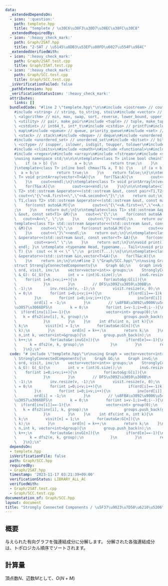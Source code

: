 ```yaml
---
data:
  _extendedDependsOn:
  - icon: ':question:'
    path: templete.hpp
    title: "templete / \u30C6\u30F3\u30D7\u30EC\u30FC\u30C8"
  _extendedRequiredBy:
  - icon: ':heavy_check_mark:'
    path: Graph/2SAT.hpp
    title: "2-SAT / \u5145\u8DB3\u53EF\u80FD\u6027\u554F\u984C"
  _extendedVerifiedWith:
  - icon: ':heavy_check_mark:'
    path: Graph/2SAT.test.cpp
    title: Graph/2SAT.test.cpp
  - icon: ':heavy_check_mark:'
    path: Graph/SCC.test.cpp
    title: Graph/SCC.test.cpp
  _isVerificationFailed: false
  _pathExtension: hpp
  _verificationStatusIcon: ':heavy_check_mark:'
  attributes:
    links: []
  bundledCode: "#line 2 \"templete.hpp\"\n\n#include <iostream> // cout, endl, cin\n\
    #include <string> // string, to_string, stoi\n#include <vector> // vector\n#include\
    \ <algorithm> // min, max, swap, sort, reverse, lower_bound, upper_bound\n#include\
    \ <utility> // pair, make_pair\n#include <tuple> // tuple, make_tuple\n#include\
    \ <cstdint> // int64_t, int*_t\n#include <cstdio> // printf\n#include <map> //\
    \ map\n#include <queue> // queue, priority_queue\n#include <set> // set\n#include\
    \ <stack> // stack\n#include <deque> // deque\n#include <unordered_map> // unordered_map\n\
    #include <unordered_set> // unordered_set\n#include <bitset> // bitset\n#include\
    \ <cctype> // isupper, islower, isdigit, toupper, tolower\n#include <iomanip>\n\
    #include <climits>\n#include <cmath>\n#include <functional>\n#include <numeric>\n\
    #include <regex>\n#include <array>\n#include <fstream>\n#include <sstream>\n\n\
    \nusing namespace std;\n\n\n\ntemplate<class T> inline bool chmin(T& a, T b) {\n\
    \    if (a > b) {\n        a = b;\n        return true;\n    }\n    return false;\n\
    }\ntemplate<class T> inline bool chmax(T& a, T b) {\n    if (a < b) {\n      \
    \  a = b;\n        return true;\n    }\n    return false;\n}\n\ntemplate<class\
    \ T> void printArray(vector<T>&A){\n    for(T&a:A){\n        cout<<a<<\" \";\n\
    \    }\n    cout<<endl;\n}\ntemplate<class T> void printArrayln(vector<T>&A){\n\
    \    for(T&a:A){\n        cout<<a<<endl;\n    }\n}\n\n\ntemplate<class T1,class\
    \ T2> std::ostream &operator<<(std::ostream &out, const pair<T1,T2> &A){\n   \
    \ cout<<\"{\"<<A.first<<\",\"<<A.second<<\"}\";\n    return out;\n}\n\ntemplate<class\
    \ T1,class T2> std::ostream &operator<<(std::ostream &out, const map<T1,T2> &M){\n\
    \    for(const auto&A:M){\n        cout<<\"{\"<<A.first<<\",\"<<A.second<<\"}\"\
    ;\n    }\n    return out;\n}\n\ntemplate<class T1> std::ostream &operator<<(std::ostream\
    \ &out, const set<T1> &M){\n    cout<<\"{\";\n    for(const auto&A:M){\n     \
    \   cout<<A<<\", \";\n    }\n    cout<<\"}\"<<endl;\n    return out;\n}\n\n\n\
    template<class T1> std::ostream &operator<<(std::ostream &out, const multiset<T1>\
    \ &M){\n    cout<<\"{\";\n    for(const auto&A:M){\n        cout<<A<<\", \";\n\
    \    }\n    cout<<\"}\"<<endl;\n    return out;\n}\n\ntemplate<class T> std::ostream\
    \ &operator<<(std::ostream &out, const vector<T> &A){\n    for(const T &a:A){\n\
    \        cout<<a<<\" \";\n    }\n    return out;\n}\n\nvoid print() { cout <<\
    \ endl; }\n \ntemplate <typename Head, typename... Tail>\nvoid print(Head H, Tail...\
    \ T) {\n  cout << H << \" \";\n  print(T...);\n}\n\n\ntemplate<class T> std::istream\
    \ &operator>>(std::istream &in,vector<T>&A){\n    for(T&a:A){\n        std::cin>>a;\n\
    \    }\n    return in;\n}\n\n#line 2 \"Graph/SCC.hpp\"\n\nusing Graph = vector<vector<int>>;\n\
    struct StronglyConnectedComponents{\n    Graph &G;\n    Graph invG;\n    vector<int>\
    \ ord, visit, inv;\n    vector<vector<int>> groups;\n    StronglyConnectedComponents(Graph\
    \ &_G): G(_G){\n        int v = (int)G.size();\n        invG.resize(v);\n    \
    \    for(int i=0;i<v;i++){\n            for(auto&g:G[i]){\n                invG[g].push_back(i);\n\
    \            }\n        }\n        // DFS\u3092\u3059\u308B\n        ord.resize(v,\
    \ -1);\n        inv.resize(v, -1);\n        visit.resize(v, 0);\n        int k\
    \ = 0;\n        for(int i=0;i<v;i++){\n            if(ord[i]==-1)k = dfs(i, k);\n\
    \        }\n        for(int i=0;i<v;i++){\n            inv[ord[i]] = i;\n    \
    \        ord[i] = -1;\n        }\n        // \u8FBA\u3092\u9006\u5411\u304D\u306B\
    \u3057\u3066DFS\n        k = 0;\n        for(int i=v-1;i>=0;i--){\n          \
    \  if(ord[inv[i]]==-1){\n                vector<int> group(0);\n             \
    \   k = dfs2(inv[i], k, group);\n                groups.push_back(group);  \n\
    \            }\n        }\n    }\n    int dfs(int n, int k){\n        if(visit[n])return\
    \ k;\n        visit[n] = 1;\n        for(auto&e:G[n]){\n            k = dfs(e,\
    \ k);\n        }\n        ord[n] = k++;\n        return k;\n    }\n    int dfs2(int\
    \ n,int k, vector<int>&group){\n        group.push_back(n);\n        ord[n] =\
    \ k++;\n        for(auto&e:invG[n]){\n            if(ord[e]==-1){\n          \
    \      k = dfs2(e, k, group);\n            }\n        }\n        return k;\n \
    \   }\n};\n"
  code: "# include \"templete.hpp\"\n\nusing Graph = vector<vector<int>>;\nstruct\
    \ StronglyConnectedComponents{\n    Graph &G;\n    Graph invG;\n    vector<int>\
    \ ord, visit, inv;\n    vector<vector<int>> groups;\n    StronglyConnectedComponents(Graph\
    \ &_G): G(_G){\n        int v = (int)G.size();\n        invG.resize(v);\n    \
    \    for(int i=0;i<v;i++){\n            for(auto&g:G[i]){\n                invG[g].push_back(i);\n\
    \            }\n        }\n        // DFS\u3092\u3059\u308B\n        ord.resize(v,\
    \ -1);\n        inv.resize(v, -1);\n        visit.resize(v, 0);\n        int k\
    \ = 0;\n        for(int i=0;i<v;i++){\n            if(ord[i]==-1)k = dfs(i, k);\n\
    \        }\n        for(int i=0;i<v;i++){\n            inv[ord[i]] = i;\n    \
    \        ord[i] = -1;\n        }\n        // \u8FBA\u3092\u9006\u5411\u304D\u306B\
    \u3057\u3066DFS\n        k = 0;\n        for(int i=v-1;i>=0;i--){\n          \
    \  if(ord[inv[i]]==-1){\n                vector<int> group(0);\n             \
    \   k = dfs2(inv[i], k, group);\n                groups.push_back(group);  \n\
    \            }\n        }\n    }\n    int dfs(int n, int k){\n        if(visit[n])return\
    \ k;\n        visit[n] = 1;\n        for(auto&e:G[n]){\n            k = dfs(e,\
    \ k);\n        }\n        ord[n] = k++;\n        return k;\n    }\n    int dfs2(int\
    \ n,int k, vector<int>&group){\n        group.push_back(n);\n        ord[n] =\
    \ k++;\n        for(auto&e:invG[n]){\n            if(ord[e]==-1){\n          \
    \      k = dfs2(e, k, group);\n            }\n        }\n        return k;\n \
    \   }\n};\n"
  dependsOn:
  - templete.hpp
  isVerificationFile: false
  path: Graph/SCC.hpp
  requiredBy:
  - Graph/2SAT.hpp
  timestamp: '2023-11-17 03:21:39+09:00'
  verificationStatus: LIBRARY_ALL_AC
  verifiedWith:
  - Graph/2SAT.test.cpp
  - Graph/SCC.test.cpp
documentation_of: Graph/SCC.hpp
layout: document
title: "Strongly Connected Components / \u5F37\u9023\u7D50\u6210\u5206\u5206\u89E3"
---
```


## 概要
与えられた有向グラフを強連結成分に分解します。
分解された各強連結成分は、トポロジカル順序でソートされます。

## 計算量
頂点数$N$、辺数$M$として、$O(N+M)$